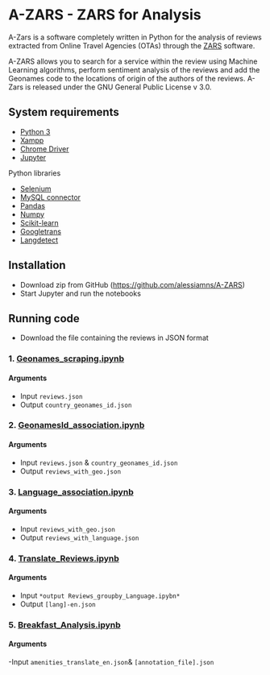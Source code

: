 # A-ZARS - ZARS for Analysis
A-Zars is a software completely written in Python for the analysis of reviews extracted from Online Travel Agencies (OTAs) through the [ZARS](https://github.com/alessiamns/ZARS) software. 

A-ZARS allows you to search for a service within the review using Machine Learning algorithms, perform sentiment analysis of the reviews and add the Geonames code to the locations of origin of the authors of the reviews. A-Zars is released under the GNU General Public License v 3.0.

## System requirements

* [Python 3](https://www.python.org/downloads/)
* [Xampp](https://www.apachefriends.org/download.html)
* [Chrome Driver](https://chromedriver.chromium.org/)
* [Jupyter](https://jupyter.org/)

Python libraries

* [Selenium](https://www.selenium.dev/downloads/)
* [MySQL connector](https://www.mysql.com/it/products/connector/)
* [Pandas](https://pandas.pydata.org/)
* [Numpy](https://numpy.org/)
* [Scikit-learn](https://scikit-learn.org/)
* [Googletrans](https://py-googletrans.readthedocs.io/en/latest/)
* [Langdetect](https://pypi.org/project/langdetect/)

## Installation

* Download zip from GitHub (https://github.com/alessiamns/A-ZARS) 
* Start Jupyter and run the notebooks

## Running code

* Download the file containing the reviews in JSON format

### 1. [Geonames_scraping.ipynb](Geonames_scraping.ipynb)

#### Arguments
- Input `reviews.json`
- Output `country_geonames_id.json`

### 2. [GeonamesId_association.ipynb](GeonamesId_association.ipynb)

#### Arguments
- Input `reviews.json` & `country_geonames_id.json`
- Output `reviews_with_geo.json`

### 3. [Language_association.ipynb](Language_association.ipynb)

#### Arguments
- Input `reviews_with_geo.json`
- Output `reviews_with_language.json`

### 4. [Translate_Reviews.ipynb](Translate_Reviews.ipynb)

#### Arguments
- Input `*output Reviews_groupby_Language.ipybn*`
- Output `[lang]-en.json`


### 5. [Breakfast_Analysis.ipynb](Breakfast_Analysis.ipynb)

#### Arguments
-Input `amenities_translate_en.json`& `[annotation_file].json`


